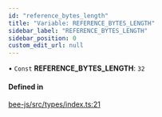 ```yaml
---
id: "reference_bytes_length"
title: "Variable: REFERENCE_BYTES_LENGTH"
sidebar_label: "REFERENCE_BYTES_LENGTH"
sidebar_position: 0
custom_edit_url: null
---
```


• `Const` **REFERENCE\_BYTES\_LENGTH**: ``32``

#### Defined in

[bee-js/src/types/index.ts:21](https://github.com/ethersphere/bee-js/blob/0e69ca1/src/types/index.ts#L21)
